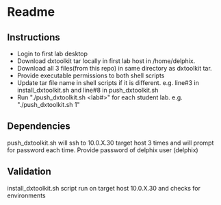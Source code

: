 # Readme

## Instructions

* Login to first lab desktop
* Download dxtoolkit tar locally in first lab host in /home/delphix.
* Download all 3 files(from this repo) in same directory as dxtoolkit tar.
* Provide executable permissions to both shell scripts
* Update tar file name in shell scripts if it is different. e.g. line#3 in install_dxtoolkit.sh and line#8 in push_dxtoolkit.sh
* Run "./push_dxtoolkit.sh <lab#>" for each student lab. e.g. "./push_dxtoolkit.sh 1"

## Dependencies

push_dxtoolkit.sh will ssh to 10.0.X.30 target host 3 times and will prompt for password each time.
Provide password of delphix user (delphix)

## Validation
install_dxtoolkit.sh script run on target host 10.0.X.30 and checks for environments

